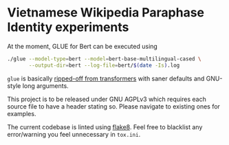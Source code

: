 # Vietnamese Wikipedia Paraphase Identity experiments

At the moment, GLUE for Bert can be executed using

```sh
./glue --model-type=bert --model=bert-base-multilingual-cased \
       --output-dir=bert --log-file=bert/$(date -Is).log
```

`glue` is basically [ripped-off from transformers](https://github.com/huggingface/transformers/blob/master/examples/run_glue.py)
with saner defaults and GNU-style long arguments.

This project is to be released under GNU AGPLv3 which requires each source file
to have a header stating so.  Please navigate to existing ones for examples.

The current codebase is linted using [flake8](https://gitlab.com/pycqa/flake8).
Feel free to blacklist any error/warning you feel unnecessary in `tox.ini`.

